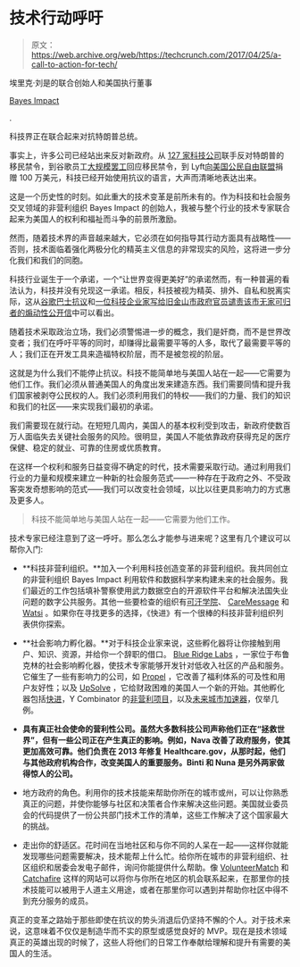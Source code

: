 # 技术行动呼吁

> 原文：<https://web.archive.org/web/https://techcrunch.com/2017/04/25/a-call-to-action-for-tech/>

埃里克·刘是的联合创始人和美国执行董事

[Bayes Impact](https://web.archive.org/web/20230320220333/http://www.bayesimpact.org/)

.

科技界正在联合起来对抗特朗普总统。

事实上，许多公司已经站出来反对新政府。从 [127 家科技公司](https://web.archive.org/web/20230320220333/https://www.usatoday.com/story/tech/news/2017/02/06/97-tech-firms-file-court-brief-opposing-immigration-ban/97538208/)联手反对特朗普的移民禁令，到谷歌员工[大规模罢工](https://web.archive.org/web/20230320220333/https://techcrunch.com/2017/01/30/google-employees-rally-against-trumps-immigration-ban/)回应移民禁令，到 Lyft[向美国公民自由联盟](https://web.archive.org/web/20230320220333/https://techcrunch.com/2017/01/29/lyft-donates-1m-to-the-aclu-condemns-trumps-immigration-actions/)捐赠 100 万美元，科技已经开始使用抗议的语言，大声而清晰地表达出来。

这是一个历史性的时刻。如此重大的技术变革是前所未有的。作为科技和社会服务交叉领域的非营利组织 Bayes Impact 的创始人，我被与整个行业的技术专家联合起来为美国人的权利和福祉而斗争的前景所激励。

然而，随着技术界的声音越来越大，它必须在如何指导其行动方面具有战略性——否则，技术面临着强化两极分化的精英主义信息的非常现实的风险，这将进一步分化我们和我们的同胞。

科技行业诞生于一个承诺，一个“让世界变得更美好”的承诺然而，有一种普遍的看法认为，科技并没有兑现这一承诺。相反，科技被视为精英、排外、自私和脱离实际，这从[谷歌巴士抗议](https://web.archive.org/web/20230320220333/https://en.wikipedia.org/wiki/Google_bus_protests)和[一位科技企业家写给旧金山市政府官员谴责该市无家可归者的煽动性公开信](https://web.archive.org/web/20230320220333/https://justink.svbtle.com/open-letter-to-mayor-ed-lee-and-greg-suhr-police-chief)中可以看出。

随着技术采取政治立场，我们必须警惕进一步的概念，我们是奸商，而不是世界改变者；我们在呼吁平等的同时，却赚得比最需要平等的人多，取代了最需要平等的人；我们正在开发工具来造福特权阶层，而不是被忽视的阶层。

这就是为什么我们不能停止抗议。科技不能简单地与美国人站在一起——它需要为他们工作。我们必须从普通美国人的角度出发来建造东西。我们需要同情和提升我们国家被剥夺公民权的人。我们必须利用我们的特权——我们的力量、我们的知识和我们的社区——来实现我们最初的承诺。

我们需要现在就行动。在短短几周内，美国人的基本权利受到攻击，新政府使数百万人面临失去关键社会服务的风险。很明显，美国人不能依靠政府获得充足的医疗保健、稳定的就业、可靠的住房或优质教育。

在这样一个权利和服务日益变得不确定的时代，技术需要采取行动。通过利用我们行业的力量和规模来建立一种新的社会服务范式——一种存在于政府之外、不受政客突发奇想影响的范式——我们可以改变社会领域，以比以往更具影响力的方式惠及更多人。

> 科技不能简单地与美国人站在一起——它需要为他们工作。

技术专家已经注意到了这一呼吁。那么怎么才能参与进来呢？这里有几个建议可以帮你入门:

*   **科技非营利组织。**加入一个利用科技创造变革的非营利组织。我共同创立的非营利组织 Bayes Impact 利用软件和数据科学来构建未来的社会服务。我们最近的工作包括填补警察使用武力数据空白的开源软件平台和解决法国失业问题的数字公共服务。其他一些要检查的组织有[可汗学院](https://web.archive.org/web/20230320220333/https://www.khanacademy.org/)、 [CareMessage](https://web.archive.org/web/20230320220333/https://caremessage.org/) 和 [Watsi](https://web.archive.org/web/20230320220333/https://watsi.org/) 。如果你在寻找更多的选择，《快进》有一个很棒的科技非营利组织列表供你探索。

*   **社会影响力孵化器。**对于科技企业家来说，这些孵化器将让你接触到用户、知识、资源，并给你一个辞职的借口。 [Blue Ridge Labs](https://web.archive.org/web/20230320220333/https://labs.robinhood.org/) ，一家位于布鲁克林的社会影响孵化器，使技术专家能够开发针对低收入社区的产品和服务。它催生了一些有影响力的公司，如 [Propel](https://web.archive.org/web/20230320220333/http://www.joinpropel.com/) ，它改善了福利体系的可及性和用户友好性；以及 [UpSolve](https://web.archive.org/web/20230320220333/http://upsolve.org/) ，它给财政困难的美国人一个新的开始。其他孵化器包括[快进](https://web.archive.org/web/20230320220333/http://www.ffwd.org/)，Y Combinator 的[非营利项目](https://web.archive.org/web/20230320220333/https://www.ycombinator.com/nonprofits/)，以及[未来城市加速器](https://web.archive.org/web/20230320220333/http://futurecitiesaccelerator.org/)，仅举几例。

*   **具有真正社会使命的营利性公司。虽然大多数科技公司声称他们正在“拯救世界”，但有一些公司正在产生真正的影响。例如，Nava 改善了政府服务，使其更加高效可靠。他们负责在 2013 年修复 Healthcare.gov，从那时起，他们与其他政府机构合作，改变美国人的重要服务。Binti 和 Nuna 是另外两家做得惊人的公司。**

*   地方政府的角色。利用你的技术技能来帮助你所在的城市或州，可以让你熟悉真正的问题，并使你能够与社区和决策者合作来解决这些问题。美国就业委员会的代码提供了一份公共部门技术工作的清单，这些工作解决了这个国家最大的挑战。

*   走出你的舒适区。花时间在当地社区和与你不同的人呆在一起——这样你就能发现哪些问题需要解决，技术能帮上什么忙。给你所在城市的非营利组织、社区组织和居委会发电子邮件，询问你能提供什么帮助。像 [VolunteerMatch](https://web.archive.org/web/20230320220333/http://www.volunteermatch.org/) 和 [Catchafire](https://web.archive.org/web/20230320220333/https://www.catchafire.org/) 这样的网站可以将你与你所在地区的机会联系起来，在那里你的技术技能可以被用于人道主义用途，或者在那里你可以遇到并帮助你社区中得不到充分服务的成员。

真正的变革之路始于那些即使在抗议的势头消退后仍坚持不懈的个人。对于技术来说，这意味着不仅仅是制造华而不实的原型或感觉良好的 MVP。现在是技术领域真正的英雄出现的时候了，这些人将他们的日常工作奉献给理解和提升有需要的美国人的生活。